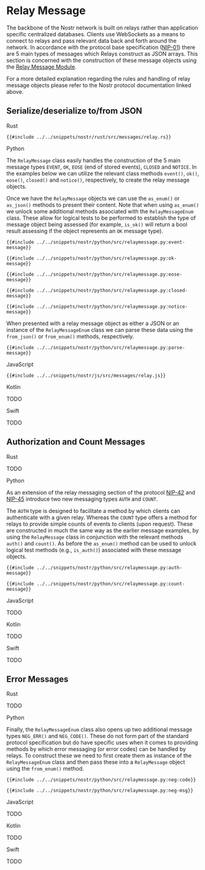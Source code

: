 # Relay Message

The backbone of the Nostr network is built on relays rather than application specific centralized databases. Clients use WebSockets as a means to connect to relays and pass relevant data back and forth around the network. In accordance with the protocol base specification ([NIP-01](https://github.com/nostr-protocol/nips/blob/master/01.md)) there are 5 main types of messages which Relays construct as JSON arrays. This section is concerned with the construction of these message objects using the [Relay Message Module](https://docs.rs/nostr/latest/nostr/message/relay/index.html). 

For a more detailed explanation regarding the rules and handling of relay message objects please refer to the Nostr protocol documentation linked above. 

## Serialize/deserialize to/from JSON

<custom-tabs category="lang">

<div slot="title">Rust</div>
<section>

```rust,ignore
{{#include ../../snippets/nostr/rust/src/messages/relay.rs}}
```

</section>

<div slot="title">Python</div>
<section>

The `RelayMessage` class easily handles the construction of the 5 main message types `EVENT`, `OK`, `EOSE` (end of stored events), `CLOSED` and `NOTICE`. In the examples below we can utilize the relevant class methods `event()`, `ok()`, `eose()`, `closed()` and `notice()`, respectively, to create the relay message objects.

Once we have the `RelayMessage` objects we can use the `as_enum()` or `as_json()` methods to present their content. Note that when using `as_enum()` we unlock some additional methods associated with the `RelayMessageEnum` class. These allow for logical tests to be performed to establish the type of message object being assessed (for example, `is_ok()` will return a bool result assessing if the object represents an `OK` message type).  

```python,ignore
{{#include ../../snippets/nostr/python/src/relaymessage.py:event-message}}
```

```python,ignore
{{#include ../../snippets/nostr/python/src/relaymessage.py:ok-message}}
```

```python,ignore
{{#include ../../snippets/nostr/python/src/relaymessage.py:eose-message}}
```

```python,ignore
{{#include ../../snippets/nostr/python/src/relaymessage.py:closed-message}}
```

```python,ignore
{{#include ../../snippets/nostr/python/src/relaymessage.py:notice-message}}
```

When presented with a relay message object as either a JSON or an instance of the `RelayMessageEnum` class we can parse these data using the `from_json()` or `from_enum()` methods, respectively.

```python,ignore
{{#include ../../snippets/nostr/python/src/relaymessage.py:parse-message}}
```

</section>

<div slot="title">JavaScript</div>
<section>

```javascript,ignore
{{#include ../../snippets/nostr/js/src/messages/relay.js}}
```

</section>

<div slot="title">Kotlin</div>
<section>

TODO

</section>

<div slot="title">Swift</div>
<section>

TODO

</section>

## Authorization and Count Messages

<custom-tabs category="lang">

<div slot="title">Rust</div>
<section>

TODO

</section>

<div slot="title">Python</div>
<section>

As an extension of the relay messaging section of the protocol [NIP-42](https://github.com/nostr-protocol/nips/blob/master/42.md) and [NIP-45](https://github.com/nostr-protocol/nips/blob/master/45.md) introduce two new messaging types `AUTH` and `COUNT`.

The `AUTH` type is designed to facilitate a method by which clients can authenticate with a given relay. Whereas the `COUNT` type offers a method for relays to provide simple counts of events to clients (upon request). These are constructed in much the same way as the earlier message examples, by using the `RelayMessage` class in conjunction with the relevant methods `auth()` and `count()`. As before the `as_enum()` method can be used to unlock logical test methods (e.g., `is_auth()`) associated with these message objects.

```python,ignore
{{#include ../../snippets/nostr/python/src/relaymessage.py:auth-message}}
```

```python,ignore
{{#include ../../snippets/nostr/python/src/relaymessage.py:count-message}}
```

</section>

<div slot="title">JavaScript</div>
<section>

TODO

</section>

<div slot="title">Kotlin</div>
<section>

TODO

</section>

<div slot="title">Swift</div>
<section>

TODO

</section>

## Error Messages

<custom-tabs category="lang">

<div slot="title">Rust</div>
<section>

TODO

</section>

<div slot="title">Python</div>
<section>

Finally, the `RelayMessageEnum` class also opens up two additional message types `NEG_ERR()` and `NEG_CODE()`. These do not form part of the standard protocol specification but do have specific uses when it comes to providing methods by which error messaging (or error codes) can be handled by relays. To construct these we need to first create them as instance of the `RelayMessageEnum` class and then pass these into a `RelayMessage` object using the `from_enum()` method.

```python,ignore
{{#include ../../snippets/nostr/python/src/relaymessage.py:neg-code}}
```

```python,ignore
{{#include ../../snippets/nostr/python/src/relaymessage.py:neg-msg}}
```

</section>

<div slot="title">JavaScript</div>
<section>

TODO

</section>

<div slot="title">Kotlin</div>
<section>

TODO

</section>

<div slot="title">Swift</div>
<section>

TODO

</section>
</custom-tabs>